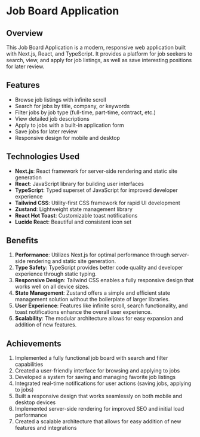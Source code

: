 # Job Board Application

## Overview

This Job Board Application is a modern, responsive web application built with Next.js, React, and TypeScript. It provides a platform for job seekers to search, view, and apply for job listings, as well as save interesting positions for later review.

## Features

- Browse job listings with infinite scroll
- Search for jobs by title, company, or keywords
- Filter jobs by job type (full-time, part-time, contract, etc.)
- View detailed job descriptions
- Apply to jobs with a built-in application form
- Save jobs for later review
- Responsive design for mobile and desktop

## Technologies Used

- **Next.js**: React framework for server-side rendering and static site generation
- **React**: JavaScript library for building user interfaces
- **TypeScript**: Typed superset of JavaScript for improved developer experience
- **Tailwind CSS**: Utility-first CSS framework for rapid UI development
- **Zustand**: Lightweight state management library
- **React Hot Toast**: Customizable toast notifications
- **Lucide React**: Beautiful and consistent icon set

## Benefits

1. **Performance**: Utilizes Next.js for optimal performance through server-side rendering and static site generation.
2. **Type Safety**: TypeScript provides better code quality and developer experience through static typing.
3. **Responsive Design**: Tailwind CSS enables a fully responsive design that works well on all device sizes.
4. **State Management**: Zustand offers a simple and efficient state management solution without the boilerplate of larger libraries.
5. **User Experience**: Features like infinite scroll, search functionality, and toast notifications enhance the overall user experience.
6. **Scalability**: The modular architecture allows for easy expansion and addition of new features.

## Achievements

1. Implemented a fully functional job board with search and filter capabilities
2. Created a user-friendly interface for browsing and applying to jobs
3. Developed a system for saving and managing favorite job listings
4. Integrated real-time notifications for user actions (saving jobs, applying to jobs)
5. Built a responsive design that works seamlessly on both mobile and desktop devices
6. Implemented server-side rendering for improved SEO and initial load performance
7. Created a scalable architecture that allows for easy addition of new features and integrations
